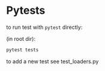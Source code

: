 # Pytests


to run test with `pytest` directly:

(in root dir):

```bash
pytest tests
```

to add a new test see test_loaders.py
